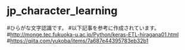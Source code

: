 # jp_character_learning
#ひらがな文字認識です。
#以下記事を参考に作成されています。
#http://monge.tec.fukuoka-u.ac.jp/Python/keras-ETL-hiragana01.html
#https://qiita.com/yukoba/items/7a687e44395783eb32b1
